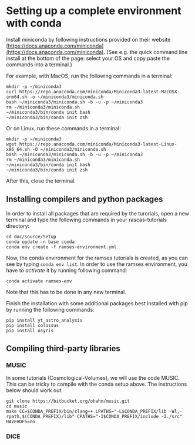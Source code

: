 # Setting up a complete environment with conda

Install miniconda by following instructions provided on their website
[https://docs.anaconda.com/miniconda](https://docs.anaconda.com/miniconda). (See
e.g. the quick command line install at the bottom of the page: select
your OS and copy paste the commands into a terminal.)

For example, with MacOS, run the following commands in a terminal:
```
mkdir -p ~/miniconda3
curl https://repo.anaconda.com/miniconda/Miniconda3-latest-MacOSX-arm64.sh -o ~/miniconda3/miniconda.sh
bash ~/miniconda3/miniconda.sh -b -u -p ~/miniconda3
rm ~/miniconda3/miniconda.sh
~/miniconda3/bin/conda init bash
~/miniconda3/bin/conda init zsh
```

Or on Linux, run these commands in a terminal:
```
mkdir -p ~/miniconda3
wget https://repo.anaconda.com/miniconda/Miniconda3-latest-Linux-x86_64.sh -O ~/miniconda3/miniconda.sh
bash ~/miniconda3/miniconda.sh -b -u -p ~/miniconda3
rm ~/miniconda3/miniconda.sh
~/miniconda3/bin/conda init bash
~/miniconda3/bin/conda init zsh
```

After this, close the terminal.

## Installing compilers and python packages 

In order to install all packages that are required by the turorials, open a new terminal and type the following commands in your rascas-tutorials directory:
```
cd doc/source/Setup
conda update -n base conda
conda env create -f ramses-environment.yml
```
Now, the conda environment for the ramses tutorials is created, as you can see by typing `conda env list`. In order to use the ramses environment, you have to *activate* it by running following command:
```
conda activate ramses-env
```
Note that this has to be done in any new terminal. 

Finish the installation with some additional packages best installed with pip by running the following commands:
```
pip install yt_astro_analysis
pip install colossus
pip install osyris
```

## Compiling third-party libraries

### MUSIC
In some tutorials (Cosmological-Volumes), we will use the code
MUSIC. This can be tricky to compile with the conda setup above. The
instructions below should work out. 

```
git clone https://bitbucket.org/ohahn/music.git
cd music
make CC=$CONDA_PREFIX/bin/clang++ LPATHS="-L$CONDA_PREFIX/lib -Wl,-rpath,$(CONDA_PREFIX)/lib" CPATHS="-I$CONDA_PREFIX/include -I./src" HAVEHDF5=no
```
### DICE 


